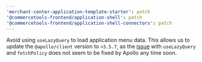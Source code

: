 ```yaml
---
'merchant-center-application-template-starter': patch
'@commercetools-frontend/application-shell': patch
'@commercetools-frontend/application-shell-connectors': patch
---
```


Avoid using `useLazyQuery` to load application menu data. This allows us to update the `@apollo/client` version to `>3.5.7`, as the [issue](https://github.com/apollographql/apollo-client/issues/9375) with `useLazyQuery` and `fetchPolicy` does not seem to be fixed by Apollo any time soon.
